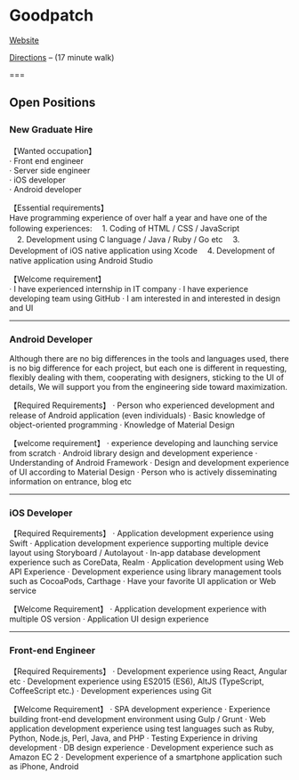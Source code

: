 # Goodpatch

[Website](https://goodpatch.com/studios/tokyo)

[Directions](https://goo.gl/maps/9D9eAQoQkwR2) – (17 minute walk)

===

## Open Positions

### New Graduate Hire　
【Wanted occupation】  
· Front end engineer  
· Server side engineer  
· iOS developer  
· Android developer 

【Essential requirements】   
Have programming experience of over half a year and have one  of the following experiences:
　1. Coding of HTML / CSS / JavaScript  
　2. Development using C language / Java / Ruby / Go etc 
　3. Development of  iOS native application using Xcode 
　4. Development of  native application using Android Studio 

【Welcome requirement】  
· I have experienced internship in IT company 
· I have experience developing team using GitHub 
· I am interested in and interested in design and UI 
***

### Android Developer

Although there are no big differences in the tools and languages used, there is no big difference for each project, but each one is different in requesting, flexibly dealing with them, cooperating with designers, sticking to the UI of details, We will support you from the engineering side toward maximization.

【Required Requirements】
· Person who experienced development and release of Android application (even individuals) 
· Basic knowledge of object-oriented programming 
· Knowledge of Material Design 

【welcome requirement】
· experience developing and launching service from scratch 
· Android library design and development experience 
· Understanding of Android Framework 
· Design and development experience of UI according to Material Design 
· Person who is actively disseminating information on entrance, blog etc
***

### iOS Developer
【Required Requirements】
· Application development experience using Swift 
· Application development experience supporting multiple device layout using Storyboard / Autolayout 
· In-app database development experience such as CoreData, Realm 
· Application development using Web API Experience 
· Development experience using library management tools such as CocoaPods, Carthage 
· Have your favorite UI application or Web service

【Welcome Requirement】
· Application development experience with multiple OS version 
· Application UI design experience
***

### Front-end Engineer
【Required Requirements】
· Development experience using React, Angular etc 
· Development experience using ES2015 (ES6), AltJS (TypeScript, CoffeeScript etc.) 
· Development experiences using Git

【Welcome Requirement】
· SPA development experience 
· Experience building front-end development environment using Gulp / Grunt 
· Web application development experience using test languages such as Ruby, Python, Node.js, Perl, Java, and PHP 
· Testing Experience in driving development 
· DB design experience 
· Development experience such as Amazon EC 2 
· Development experience of a smartphone application such as iPhone, Android

